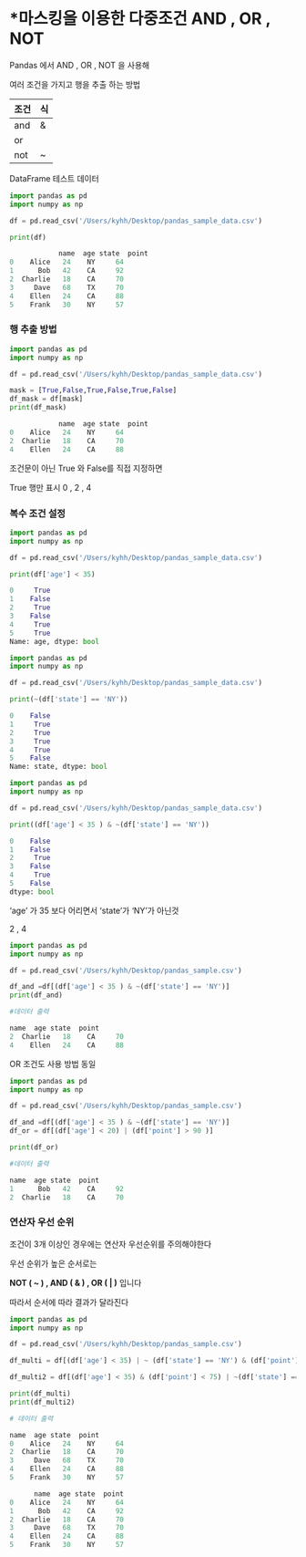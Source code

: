 # *마스킹을 이용한 다중조건 AND , OR , NOT

Pandas 에서 AND , OR , NOT 을 사용해

여러 조건을 가지고 행을 추출 하는 방법

|           조건 |            식 |
| --- | --- |
|          and |            & |
|           or |             | |
|          not |            ~ |

DataFrame 테스트 데이터

```python
import pandas as pd
import numpy as np

df = pd.read_csv('/Users/kyhh/Desktop/pandas_sample_data.csv')

print(df)

			name  age state  point
0    Alice   24    NY     64
1      Bob   42    CA     92
2  Charlie   18    CA     70
3     Dave   68    TX     70
4    Ellen   24    CA     88
5    Frank   30    NY     57
```

### 행 추출 방법

```python
import pandas as pd
import numpy as np

df = pd.read_csv('/Users/kyhh/Desktop/pandas_sample_data.csv')

mask = [True,False,True,False,True,False]
df_mask = df[mask]
print(df_mask)

			name  age state  point
0    Alice   24    NY     64
2  Charlie   18    CA     70
4    Ellen   24    CA     88
```

조건문이 아닌 True 와 False를 직접 지정하면

True 행만 표시  0 , 2 , 4

### 복수 조건 설정

```python
import pandas as pd
import numpy as np

df = pd.read_csv('/Users/kyhh/Desktop/pandas_sample_data.csv')

print(df['age'] < 35)

0     True
1    False
2     True
3    False
4     True
5     True
Name: age, dtype: bool
```

```python
import pandas as pd
import numpy as np

df = pd.read_csv('/Users/kyhh/Desktop/pandas_sample_data.csv')

print(~(df['state'] == 'NY'))

0    False
1     True
2     True
3     True
4     True
5    False
Name: state, dtype: bool
```

```python
import pandas as pd
import numpy as np

df = pd.read_csv('/Users/kyhh/Desktop/pandas_sample_data.csv')

print((df['age'] < 35 ) & ~(df['state'] == 'NY'))

0    False
1    False
2     True
3    False
4     True
5    False
dtype: bool
```

‘age’ 가 35 보다 어리면서 ‘state’가 ‘NY’가 아닌것

2 , 4

```python
import pandas as pd
import numpy as np

df = pd.read_csv('/Users/kyhh/Desktop/pandas_sample.csv')

df_and =df[(df['age'] < 35 ) & ~(df['state'] == 'NY')]
print(df_and)

#데이터 출력

name  age state  point
2  Charlie   18    CA     70
4    Ellen   24    CA     88
```

OR 조건도 사용 방법 동일

```python
import pandas as pd
import numpy as np

df = pd.read_csv('/Users/kyhh/Desktop/pandas_sample.csv')

df_and =df[(df['age'] < 35 ) & ~(df['state'] == 'NY')]
df_or = df[(df['age'] < 20) | (df['point'] > 90 )]

print(df_or)

#데이터 출력

name  age state  point
1      Bob   42    CA     92
2  Charlie   18    CA     70
```

### 연산자 우선 순위

조건이 3개 이상인 경우에는 연산자 우선순위를 주의해야한다

우선 순위가 높은 순서로는

**NOT ( ~ ) , AND ( & ) , OR ( | )** 입니다

따라서 순서에 따라 결과가 달라진다

```python
import pandas as pd
import numpy as np

df = pd.read_csv('/Users/kyhh/Desktop/pandas_sample.csv')

df_multi = df[(df['age'] < 35) | ~ (df['state'] == 'NY') & (df['point'] < 75)]

df_multi2 = df[(df['age'] < 35) & (df['point'] < 75) | ~(df['state'] == 'NY')]

print(df_multi)
print(df_multi2)

# 데이터 출력

name  age state  point
0    Alice   24    NY     64
2  Charlie   18    CA     70
3     Dave   68    TX     70
4    Ellen   24    CA     88
5    Frank   30    NY     57

      name  age state  point
0    Alice   24    NY     64
1      Bob   42    CA     92
2  Charlie   18    CA     70
3     Dave   68    TX     70
4    Ellen   24    CA     88
5    Frank   30    NY     57
```
